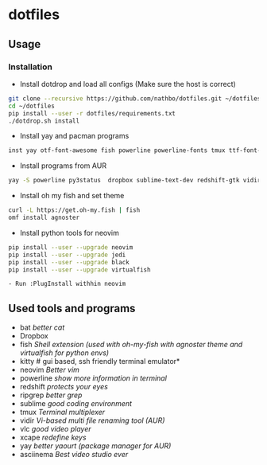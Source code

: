 # dotfiles

## Usage
###  Installation

- Install dotdrop and load all configs (Make sure the host is correct)
```bash
git clone --recursive https://github.com/nathbo/dotfiles.git ~/dotfiles
cd ~/dotfiles
pip install --user -r dotfiles/requirements.txt
./dotdrop.sh install
```

- Install yay and pacman programs
```bash
inst yay otf-font-awesome fish powerline powerline-fonts tmux ttf-font-awesome xcape otf-fira-code vlc bat ripgrep asciinema
```
- Install programs from AUR
```bash
yay -S powerline py3status  dropbox sublime-text-dev redshift-gtk vidir

```

- Install oh my fish and set theme
```bash
curl -L https://get.oh-my.fish | fish
omf install agnoster
```

- Install python tools for neovim 
```bash
pip install --user --upgrade neovim
pip install --user --upgrade jedi
pip install --user --upgrade black
pip install --user --upgrade virtualfish
```
    - Run :PlugInstall withhin neovim
## Used tools and programs

- bat *better cat*
- Dropbox
- fish *Shell extension (used with oh-my-fish with agnoster theme and virtualfish for python envs)*
- kitty # gui based, ssh friendly terminal emulator*
- neovim *Better vim*
- powerline *show more information in terminal*
- redshift *protects your eyes*
- ripgrep *better grep*
- sublime *good coding environment*
- tmux *Terminal multiplexer*
- vidir *Vi-based multi file renaming tool (AUR)*
- vlc *good video player*
- xcape *redefine keys*
- yay *better yaourt (package manager for AUR)*
- asciinema *Best video studio ever*
